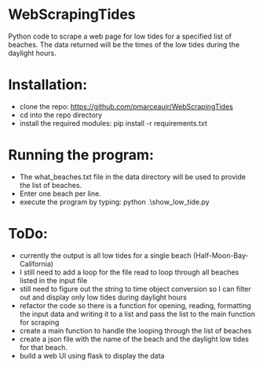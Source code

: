 # WebScrapingTides

Python code to scrape a web page for low tides for a specified list of beaches. The data returned will be the times of the low tides during the daylight hours.

# Installation:

- clone the repo: https://github.com/pmarceaujr/WebScrapingTides
- cd into the repo directory
- install the required modules: pip install -r requirements.txt

# Running the program:

- The what_beaches.txt file in the data directory will be used to provide the list of beaches.
- Enter one beach per line.
- execute the program by typing: python .\show_low_tide.py

# ToDo:

- currently the output is all low tides for a single beach (Half-Moon-Bay-California)
- I still need to add a loop for the file read to loop through all beaches listed in the input file
- still need to figure out the string to time object conversion so I can filter out and display only low tides during daylight hours
- refactor the code so there is a function for opening, reading, formatting the input data and writing it to a list and pass the list to the main function for scraping
- create a main function to handle the looping through the list of beaches
- create a json file with the name of the beach and the daylight low tides for that beach.
- build a web UI using flask to display the data
